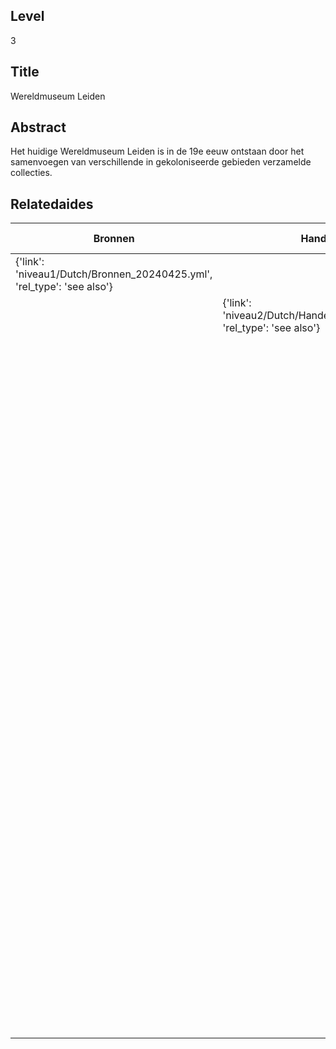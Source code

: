 ## Level
3
## Title
Wereldmuseum Leiden
## Abstract
Het huidige Wereldmuseum Leiden is in de 19e eeuw ontstaan door het samenvoegen van verschillende in gekoloniseerde gebieden verzamelde collecties.
## Relatedaides
| Bronnen | Handel | Leger En Marine | Ambtenaren | Koninklijk Kabinet Van Zeldzaamheden | Groote Koninklijke Bazar | Kunsthandel Van Lier | Pieter H. Pott | Etnografisch Museum Artis | Koninklijk Bataviaasch Genootschap Van Wetenschappen En Kunsten | Naturalis Biodiversity Center | Wereldmuseum Amsterdam | Wereldmuseum Rotterdam | Wereldmuseum Berg En Dal | Koninklijk Instituut Voor Taal , Land  En Volkenkunde | Rijksmuseum Amsterdam | Rijksmuseum Van Oudheden | C.G.C. Reinwardt | Museum Nusantara |
| --- | --- | --- | --- | --- | --- | --- | --- | --- | --- | --- | --- | --- | --- | --- | --- | --- | --- | --- |
| {'link': 'niveau1/Dutch/Bronnen_20240425.yml', 'rel_type': 'see also'} |  |  |  |  |  |  |  |  |  |  |  |  |  |  |  |  |  |  |
|  | {'link': 'niveau2/Dutch/Handel_20240326.yml', 'rel_type': 'see also'} |  |  |  |  |  |  |  |  |  |  |  |  |  |  |  |  |  |
|  |  | {'link': 'niveau2/Dutch/LegerEnMarine_20240326.yml', 'rel_type': 'see also'} |  |  |  |  |  |  |  |  |  |  |  |  |  |  |  |  |
|  |  |  | {'link': 'niveau2/Dutch/Ambtenaren_20240320.yml', 'rel_type': 'see also'} |  |  |  |  |  |  |  |  |  |  |  |  |  |  |  |
|  |  |  |  | {'link': 'niveau3/Dutch/KKZ_20240313.yml', 'rel_type': 'see also'} |  |  |  |  |  |  |  |  |  |  |  |  |  |  |
|  |  |  |  |  | {'link': 'niveau3/Dutch/KoninklijkeBazar_20240313.yml', 'rel_type': 'see also'} |  |  |  |  |  |  |  |  |  |  |  |  |  |
|  |  |  |  |  |  | {'link': 'niveau3/Dutch/KunsthandelVanLier_20240313.yml', 'rel_type': 'see also'} |  |  |  |  |  |  |  |  |  |  |  |  |
|  |  |  |  |  |  |  | {'link': 'niveau3/Dutch/PieterPott_20240312.yml', 'rel_type': 'see also'} |  |  |  |  |  |  |  |  |  |  |  |
|  |  |  |  |  |  |  |  | {'link': 'niveau3/Dutch/EMArtis_20240711.yml', 'rel_type': 'see also'} |  |  |  |  |  |  |  |  |  |  |
|  |  |  |  |  |  |  |  |  | {'link': 'niveau3/Dutch/BGKW_20240827.yml', 'rel_type': 'see also'} |  |  |  |  |  |  |  |  |  |
|  |  |  |  |  |  |  |  |  |  | {'link': 'niveau3/Dutch/Naturalis_20240710.yml', 'rel_type': 'see also'} |  |  |  |  |  |  |  |  |
|  |  |  |  |  |  |  |  |  |  |  | {'link': 'niveau3/Dutch/WMAmsterdam_20240711.yml', 'rel_type': 'See also'} |  |  |  |  |  |  |  |
|  |  |  |  |  |  |  |  |  |  |  |  | {'link': 'niveau3/Dutch/WMRotterdam_20240822.yml', 'rel_type': 'see also'} |  |  |  |  |  |  |
|  |  |  |  |  |  |  |  |  |  |  |  |  | {'link': 'niveau3/Dutch/WMBergEnDal_20241001.yml', 'rel_type': 'see also'} |  |  |  |  |  |
|  |  |  |  |  |  |  |  |  |  |  |  |  |  | {'link': 'niveau3/Dutch/KITLV_20240704.yml', 'rel_type': 'see also'} |  |  |  |  |
|  |  |  |  |  |  |  |  |  |  |  |  |  |  |  | {'link': 'niveau3/Dutch/RijksmuseumAmsterdam_20241006.yml', 'rel_type': 'see also'} |  |  |  |
|  |  |  |  |  |  |  |  |  |  |  |  |  |  |  |  | {'link': 'niveau3/Dutch/RMO_20241106.yml', 'rel_type': 'see also'} |  |  |
|  |  |  |  |  |  |  |  |  |  |  |  |  |  |  |  |  | {'link': 'niveau3/Dutch/Reinwardt_20241217.yml', 'rel_type': 'see also'} |  |
|  |  |  |  |  |  |  |  |  |  |  |  |  |  |  |  |  |  | {'link': 'niveau3/Dutch/MNusantara_20250130.yml', 'rel_type': 'see also'} |
